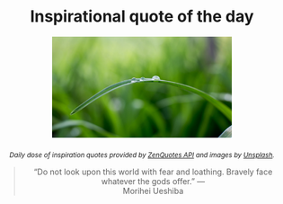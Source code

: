 
<div align="center">

# Inspirational quote of the day

<img src="./data/photo.jpeg" alt="Beautiful nature photo" width="320" height="180">

<sub><i>Daily dose of inspiration quotes provided by [ZenQuotes API](https://zenquotes.io/) and images by [Unsplash](https://unsplash.com/).</i></sub>


<blockquote>&ldquo;Do not look upon this world with fear and loathing. Bravely face whatever the gods offer.&rdquo; &mdash; <footer>Morihei Ueshiba</footer></blockquote>

</div>
